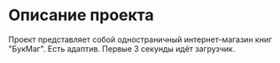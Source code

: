 # Описание проекта

Проект представляет собой одностраничный интернет-магазин книг "БукМаг".
Есть адаптив.
Первые 3 секунды идёт загрузчик.
